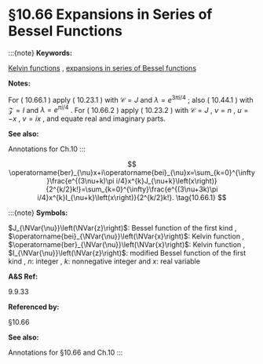 # §10.66 Expansions in Series of Bessel Functions

:::{note}
**Keywords:**

[Kelvin functions](http://dlmf.nist.gov/search/search?q=Kelvin%20functions) , [expansions in series of Bessel functions](http://dlmf.nist.gov/search/search?q=expansions%20in%20series%20of%20Bessel%20functions)

**Notes:**

For ( 10.66.1 ) apply ( 10.23.1 ) with $\mathscr{C}=J$ and $\lambda=e^{3\pi i/4}$ ; also ( 10.44.1 ) with $\mathscr{Z}=I$ and $\lambda=e^{\pi i/4}$ . For ( 10.66.2 ) apply ( 10.23.2 ) with $\mathscr{C}=J$ , $\nu=n$ , $u=-x$ , $v=ix$ , and equate real and imaginary parts.

**See also:**

Annotations for Ch.10
:::


<a id="E1"></a>
$$
\operatorname{ber}_{\nu}x+i\operatorname{bei}_{\nu}x=\sum_{k=0}^{\infty}\frac{e^{(3\nu+k)\pi i/4}x^{k}J_{\nu+k}\left(x\right)}{2^{k/2}k!}=\sum_{k=0}^{\infty}\frac{e^{(3\nu+3k)\pi i/4}x^{k}I_{\nu+k}\left(x\right)}{2^{k/2}k!}. \tag{10.66.1}
$$

:::{note}
**Symbols:**

$J_{\NVar{\nu}}\left(\NVar{z}\right)$: Bessel function of the first kind , $\operatorname{bei}_{\NVar{\nu}}\left(\NVar{x}\right)$: Kelvin function , $\operatorname{ber}_{\NVar{\nu}}\left(\NVar{x}\right)$: Kelvin function , $I_{\NVar{\nu}}\left(\NVar{z}\right)$: modified Bessel function of the first kind , $n$: integer , $k$: nonnegative integer and $x$: real variable

**A&S Ref:**

9.9.33

**Referenced by:**

§10.66

**See also:**

Annotations for §10.66 and Ch.10
:::
